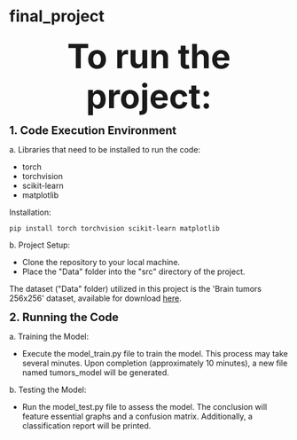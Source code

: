 # final_project

<div align="center">
  <b style="font-size:60px;">To run the project:</b>
</div>

<b style="font-size:20px;"> 1. Code Execution Environment </b>

a. Libraries that need to be installed to run the code:

- torch
- torchvision
- scikit-learn
- matplotlib

Installation:

`pip install torch torchvision scikit-learn matplotlib`

b. Project Setup:

- Clone the repository to your local machine.
- Place the "Data" folder into the "src" directory of the project.

The dataset ("Data" folder) utilized in this project is the 'Brain tumors 256x256' dataset, available for download [here](https://www.kaggle.com/datasets/thomasdubail/brain-tumors-256x256/code).

<b style="font-size:20px;"> 2. Running the Code </b>

a. Training the Model:

- Execute the model_train.py file to train the model. This process may take several minutes. Upon completion (approximately 10 minutes), a new file named tumors_model will be generated.

b. Testing the Model:

- Run the model_test.py file to assess the model. The conclusion will feature essential graphs and a confusion matrix. Additionally, a classification report will be printed.
